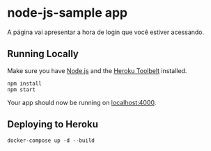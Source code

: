 # node-js-sample app

A página vai apresentar a hora de login que você estiver acessando.

## Running Locally

Make sure you have [Node.js](http://nodejs.org/) and the [Heroku Toolbelt](https://toolbelt.heroku.com/) installed.

```
npm install
npm start
```

Your app should now be running on [localhost:4000](http://localhost:4000/).

## Deploying to Heroku

```
docker-compose up -d --build

```

